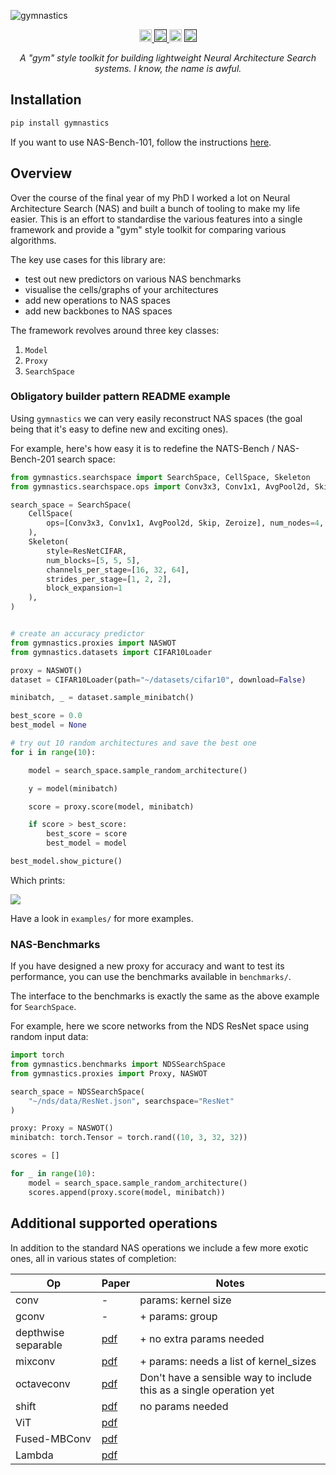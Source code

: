 ![gymnastics](figures/capybara.png)

<p align="center">
  <!-- license -->
  <a href="https://tldrlegal.com/license/apache-license-2.0-%28apache-2.0%29">
      <img src="https://img.shields.io/github/license/jack-willturner/gymNAStics" alt="License" height="20">
  </a>
  <!-- CI status -->
  <a href="">
    <img src="https://img.shields.io/github/workflow/status/jack-willturner/gymNAStics/CI" alt="CI status" height="20">
  </a>
  <!-- Code analysis -->
  <img src="https://img.shields.io/lgtm/grade/python/github/jack-willturner/gymNAStics" alt="Code analysis" height="20">
  <!-- Getting started colab -->
  <a href="">
      <img src="https://colab.research.google.com/assets/colab-badge.svg" alt="Colab" height="20">
  </a>
</p>

<p align="center">
  <i>A "gym" style toolkit for building lightweight Neural Architecture Search systems. I know, the name is awful. </i>
</p>

## Installation 

```bash
pip install gymnastics
```

If you want to use NAS-Bench-101, follow the instructions [here](https://github.com/google-research/nasbench).


## Overview

Over the course of the final year of my PhD I worked a lot on Neural Architecture Search (NAS) and built a bunch of tooling to make my life easier. This is an effort to standardise the various features into a single framework and provide a "gym" style toolkit for comparing various algorithms.

The key use cases for this library are:
- test out new predictors on various NAS benchmarks 
- visualise the cells/graphs of your architectures
- add new operations to NAS spaces 
- add new backbones to NAS spaces

The framework revolves around three key classes:
1. `Model` 
2. `Proxy`
3. `SearchSpace`


### Obligatory builder pattern README example

Using `gymnastics` we can very easily reconstruct NAS spaces (the goal being that it's easy to define new and exciting ones).

For example, here's how easy it is to redefine the NATS-Bench / NAS-Bench-201 search space:

```python
from gymnastics.searchspace import SearchSpace, CellSpace, Skeleton
from gymnastics.searchspace.ops import Conv3x3, Conv1x1, AvgPool2d, Skip, Zeroize

search_space = SearchSpace(
    CellSpace(
        ops=[Conv3x3, Conv1x1, AvgPool2d, Skip, Zeroize], num_nodes=4, num_edges=6
    ),
    Skeleton(
        style=ResNetCIFAR,
        num_blocks=[5, 5, 5],
        channels_per_stage=[16, 32, 64],
        strides_per_stage=[1, 2, 2],
        block_expansion=1
    ),
)


# create an accuracy predictor
from gymnastics.proxies import NASWOT
from gymnastics.datasets import CIFAR10Loader

proxy = NASWOT()
dataset = CIFAR10Loader(path="~/datasets/cifar10", download=False)

minibatch, _ = dataset.sample_minibatch()

best_score = 0.0
best_model = None

# try out 10 random architectures and save the best one
for i in range(10):

    model = search_space.sample_random_architecture()

    y = model(minibatch)

    score = proxy.score(model, minibatch)

    if score > best_score:
        best_score = score
        best_model = model

best_model.show_picture()
```

Which prints:

![](figures/best_model.png)

Have a look in `examples/` for more examples.

### NAS-Benchmarks 

If you have designed a new proxy for accuracy and want to test its performance, you can use the benchmarks available in `benchmarks/`.  

The interface to the benchmarks is exactly the same as the above example for `SearchSpace`.

For example, here we score networks from the NDS ResNet space using random input data:

```python
import torch
from gymnastics.benchmarks import NDSSearchSpace
from gymnastics.proxies import Proxy, NASWOT

search_space = NDSSearchSpace(
    "~/nds/data/ResNet.json", searchspace="ResNet"
)

proxy: Proxy = NASWOT()
minibatch: torch.Tensor = torch.rand((10, 3, 32, 32))

scores = []

for _ in range(10):
    model = search_space.sample_random_architecture()
    scores.append(proxy.score(model, minibatch))
```

## Additional supported operations

In addition to the standard NAS operations we include a few more exotic ones, all in various states of completion:

| Op                  | Paper                                         | Notes                                                               |
| ------------------- | --------------------------------------------- | ------------------------------------------------------------------- |
| conv                | -                                             | params: kernel size                                                 |
| gconv               | -                                             | + params: group                                                     |
| depthwise separable | [pdf](https://arxiv.org/pdf/1610.02357v3.pdf) | + no extra params needed                                            |
| mixconv             | [pdf](https://arxiv.org/pdf/1907.09595.pdf)   | + params: needs a list of kernel_sizes                              |
| octaveconv          | [pdf](https://arxiv.org/pdf/1904.05049.pdf)   | Don't have a sensible way to include this as a single operation yet |
| shift               | [pdf](https://arxiv.org/pdf/1711.08141.pdf)   | no params needed                                                    |
| ViT                 | [pdf](https://arxiv.org/pdf/2010.11929.pdf)   |                                                                     |
| Fused-MBConv        | [pdf](https://arxiv.org/pdf/2104.00298.pdf)   |                                                                     |
| Lambda              | [pdf](https://arxiv.org/pdf/2102.08602.pdf)   |                                                                     |
